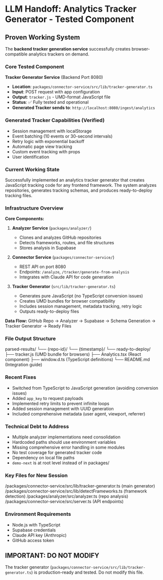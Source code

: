 # LLM Handoff: Analytics Tracker Generator - Tested Component

## Proven Working System
The **backend tracker generation service** successfully creates browser-compatible analytics trackers on demand.

### Core Tested Component
**Tracker Generator Service** (Backend Port 8080)
- **Location**: `packages/connector-service/src/lib/tracker-generator.ts`
- **Input**: POST request with app configuration
- **Output**: `tracker.js` - UMD-format JavaScript file
- **Status**: ✅ Fully tested and operational
- **Generated Tracker sends to**: `http://localhost:8080/ingest/analytics`

### Generated Tracker Capabilities (Verified)
- Session management with localStorage
- Event batching (10 events or 30-second intervals)
- Retry logic with exponential backoff
- Automatic page view tracking
- Custom event tracking with props
- User identification

### Current Working State
Successfully implemented an analytics tracker generator that creates JavaScript tracking code for any frontend framework. The system analyzes repositories, generates tracking schemas, and produces ready-to-deploy tracking files.

### Infrastructure Overview
**Core Components:**
1. **Analyzer Service** (`packages/analyzer/`)
   * Clones and analyzes GitHub repositories
   * Detects frameworks, routes, and file structures
   * Stores analysis in Supabase

2. **Connector Service** (`packages/connector-service/`)
   * REST API on port 8080
   * Endpoints: `/analyze`, `/tracker/generate-from-analysis`
   * Integrates with Claude API for code generation

3. **Tracker Generator** (`src/lib/tracker-generator.ts`)
   * Generates pure JavaScript (no TypeScript conversion issues)
   * Creates UMD bundles for browser compatibility
   * Includes session management, metadata tracking, retry logic
   * Outputs ready-to-deploy files

**Data Flow:**
GitHub Repo → Analyzer → Supabase → Schema Generation → Tracker Generator → Ready Files

### File Output Structure
parsed-results/
└── {repo-id}/
    └── {timestamp}/
        └── ready-to-deploy/
            ├── tracker.js      (UMD bundle for browsers)
            ├── Analytics.tsx   (React component)
            ├── window.d.ts     (TypeScript definitions)
            └── README.md       (Integration guide)

### Recent Fixes
* Switched from TypeScript to JavaScript generation (avoiding conversion issues)
* Added `app_key` to request payloads
* Implemented retry limits to prevent infinite loops
* Added session management with UUID generation
* Included comprehensive metadata (user agent, viewport, referrer)

### Technical Debt to Address
* Multiple analyzer implementations need consolidation
* Hardcoded paths should use environment variables
* Missing comprehensive error handling in some modules
* No test coverage for generated tracker code
* Dependency on local file paths
* `demo-next` is at root level instead of in packages/

### Key Files for New Session
/packages/connector-service/src/lib/tracker-generator.ts  (main generator)
/packages/connector-service/src/lib/detectFrameworks.ts   (framework detection)
/packages/analyzer/src/analyzer.ts                        (repo analysis)
/packages/connector-service/src/server.ts                 (API endpoints)

### Environment Requirements
* Node.js with TypeScript
* Supabase credentials
* Claude API key (Anthropic)
* GitHub access token

## IMPORTANT: DO NOT MODIFY
The tracker generator (`packages/connector-service/src/lib/tracker-generator.ts`) is production-ready and tested. Do not modify this file.

